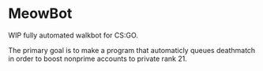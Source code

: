 # MeowBot
WIP fully automated walkbot for CS:GO.

The primary goal is to make a program that automaticly queues deathmatch in order to boost nonprime accounts to private rank 21.
